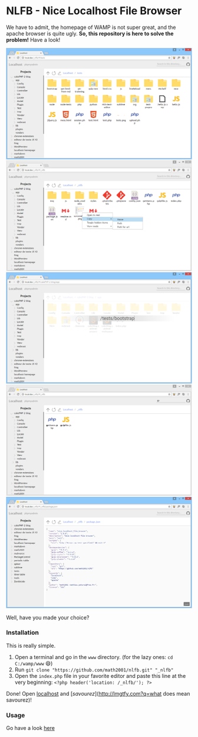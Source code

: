 # NLFB - Nice Localhost File Browser

We have to admit, the homepage of WAMP is not super great, and the apache browser is quite ugly. **So, this repository is here to solve the problem!** Have a look!

![NLFB interface](img/screenshots/nlfb.png)
![NLFB context-menu](img/screenshots/context-menu.png)
![NLFB edit path feature](img/screenshots/edit-path.png)
![NLFB search feature](img/screenshots/search.png)
![NLFB code previewer](img/screenshots/github-like-color-scheme.png)

Well, have you made your choice?

### Installation

This is really simple.

1. Open a terminal and go in the `www` directory. (for the lazy ones: `cd C:/wamp/www` :smile:)
2. Run `git clone "https://github.com/math2001/nlfb.git" "_nlfb"`
3. Open the `index.php` file in your favorite editor and paste this line at the very beginning: `<?php header('location: /_nlfb/'); ?>`

Done! Open [localhost](http://localhost) and [*savourez*](http://lmgtfy.com?q=what does mean savourez)!

### Usage

Go have a look [here](http://math2001.github.io/nlfb)

